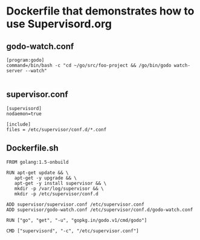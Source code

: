 # Dockerfile that demonstrates how to use Supervisord.org

## godo-watch.conf

```text
[program:godo]
command=/bin/bash -c "cd ~/go/src/foo-project && /go/bin/godo watch-server --watch"


```

## supervisor.conf

```text
[supervisord]
nodaemon=true

[include]
files = /etc/supervisor/conf.d/*.conf
```

## Dockerfile.sh

```shell
FROM golang:1.5-onbuild

RUN apt-get update && \
   apt-get -y upgrade && \
   apt-get -y install supervisor && \
   mkdir -p /var/log/supervisor && \
   mkdir -p /etc/supervisor/conf.d

ADD supervisor/supervisor.conf /etc/supervisor.conf
ADD supervisor/godo-watch.conf /etc/supervisor/conf.d/godo-watch.conf

RUN ["go", "get", "-u", "gopkg.in/godo.v1/cmd/godo"]

CMD ["supervisord", "-c", "/etc/supervisor.conf"]
```

